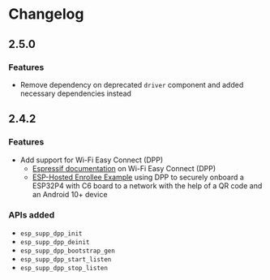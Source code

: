 # Changelog

## 2.5.0

### Features

- Remove dependency on deprecated `driver` component and added necessary dependencies instead

## 2.4.2

### Features

- Add support for Wi-Fi Easy Connect (DPP)
  - [Espressif documentation](https://docs.espressif.com/projects/esp-idf/en/latest/esp32/api-reference/network/esp_dpp.html) on Wi-Fi Easy Connect (DPP)
  - [ESP-Hosted Enrollee Example](https://github.com/espressif/esp-hosted-mcu/tree/main/examples/host_wifi_easy_connect_dpp_enrollee) using DPP to securely onboard a ESP32P4 with C6 board to a network with the help of a QR code and an Android 10+ device

### APIs added

- `esp_supp_dpp_init`
- `esp_supp_dpp_deinit`
- `esp_supp_dpp_bootstrap_gen`
- `esp_supp_dpp_start_listen`
- `esp_supp_dpp_stop_listen`
